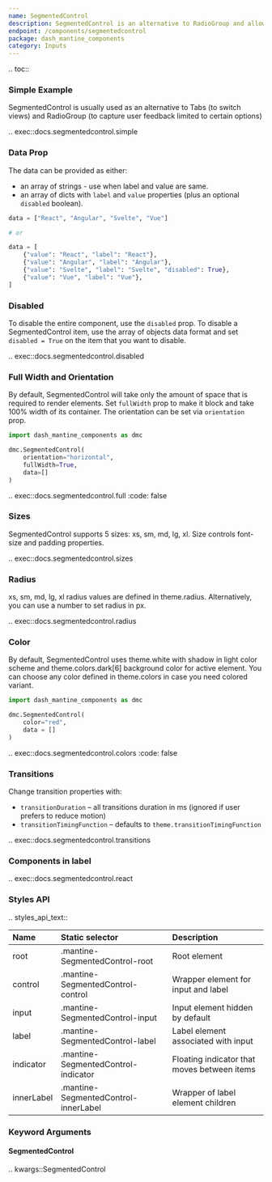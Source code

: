 ```yaml
---
name: SegmentedControl
description: SegmentedControl is an alternative to RadioGroup and allows users to select an option from a small set of options.
endpoint: /components/segmentedcontrol
package: dash_mantine_components
category: Inputs
---
```


.. toc::

### Simple Example

SegmentedControl is usually used as an alternative to Tabs (to switch views) and RadioGroup (to capture user feedback
limited to certain options)

.. exec::docs.segmentedcontrol.simple

### Data Prop

The data can be provided as either:
* an array of strings - use when label and value are same.
* an array of dicts with `label` and `value` properties (plus an optional `disabled` boolean).

```python
data = ["React", "Angular", "Svelte", "Vue"]

# or

data = [
    {"value": "React", "label": "React"},
    {"value": "Angular", "label": "Angular"},
    {"value": "Svelte", "label": "Svelte", "disabled": True},
    {"value": "Vue", "label": "Vue"},
]
```

### Disabled

To disable the entire component, use the `disabled` prop. To disable a SegmentedControl item, use the array of objects data format and set `disabled = True` on the item that you want to disable. 

.. exec::docs.segmentedcontrol.disabled

### Full Width and Orientation

By default, SegmentedControl will take only the amount of space that is required to render elements. Set `fullWidth` 
prop to make it block and take 100% width of its container. The orientation can be set via `orientation` prop.

```python
import dash_mantine_components as dmc

dmc.SegmentedControl(
    orientation="horizontal",
    fullWidth=True,
    data=[]
)
```

.. exec::docs.segmentedcontrol.full
    :code: false

### Sizes

SegmentedControl supports 5 sizes: xs, sm, md, lg, xl. Size controls font-size and padding properties.

.. exec::docs.segmentedcontrol.sizes

### Radius

xs, sm, md, lg, xl radius values are defined in theme.radius. Alternatively, you can use a number to set radius in px.

.. exec::docs.segmentedcontrol.radius

### Color

By default, SegmentedControl uses theme.white with shadow in light color scheme and theme.colors.dark[6] background 
color for active element. You can choose any color defined in theme.colors in case you need colored variant.

```python
import dash_mantine_components as dmc

dmc.SegmentedControl(
    color="red",
    data = []
)
```

.. exec::docs.segmentedcontrol.colors
    :code: false

### Transitions
Change transition properties with:

- `transitionDuration` – all transitions duration in ms (ignored if user prefers to reduce motion)
- `transitionTimingFunction` – defaults to `theme.transitionTimingFunction`

.. exec::docs.segmentedcontrol.transitions

### Components in label

.. exec::docs.segmentedcontrol.react

### Styles API

.. styles_api_text::

| Name       | Static selector                      | Description                                             |
|:-----------|:-------------------------------------|:--------------------------------------------------------|
| root       | .mantine-SegmentedControl-root       | Root element                                            |
| control    | .mantine-SegmentedControl-control    | Wrapper element for input and label                     |
| input      | .mantine-SegmentedControl-input      | Input element hidden by default                         |
| label      | .mantine-SegmentedControl-label      | Label element associated with input                     |
| indicator  | .mantine-SegmentedControl-indicator  | Floating indicator that moves between items             |
| innerLabel | .mantine-SegmentedControl-innerLabel | Wrapper of label element children                       |

### Keyword Arguments

#### SegmentedControl

.. kwargs::SegmentedControl
